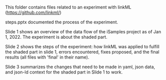 This folder contains files related to an experiment with linkML (https://github.com/linkml/)


steps.pptx documented the process of the experiment. 


Slide 1 shows an overview of the data flow of the iSamples project as of Jan 1, 2022. The experiment is about the shaded part.


Slide 2 shows the steps of the experiment: how linkML was applied to fulfill the shaded part in slide 1, errors encountered, fixes proposed, and the final results (all files with 'final' in their name).


Slide 3 summarizes the changes that need to be made in yaml, json data, and json-ld context for the shaded part in Slide 1 to work. 
